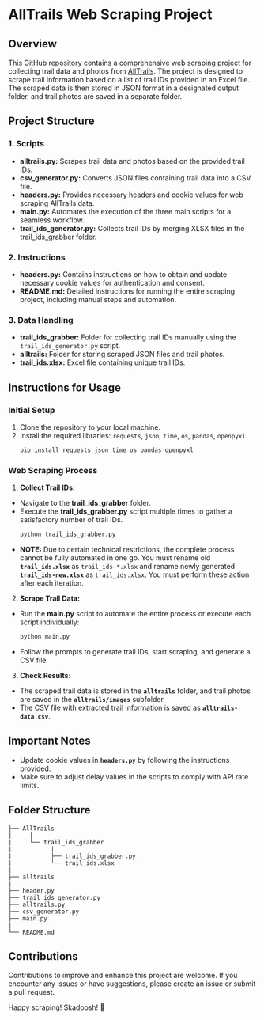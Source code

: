 # AllTrails Web Scraping Project

## Overview

This GitHub repository contains a comprehensive web scraping project for collecting trail data and photos from [AllTrails](https://www.alltrails.com). The project is designed to scrape trail information based on a list of trail IDs provided in an Excel file. The scraped data is then stored in JSON format in a designated output folder, and trail photos are saved in a separate folder.

## Project Structure

### 1. Scripts

- **alltrails.py:** Scrapes trail data and photos based on the provided trail IDs.
- **csv_generator.py:** Converts JSON files containing trail data into a CSV file.
- **headers.py:** Provides necessary headers and cookie values for web scraping AllTrails data.
- **main.py:** Automates the execution of the three main scripts for a seamless workflow.
- **trail_ids_generator.py:** Collects trail IDs by merging XLSX files in the trail_ids_grabber folder.

### 2. Instructions

- **headers.py:** Contains instructions on how to obtain and update necessary cookie values for authentication and consent.
- **README.md:** Detailed instructions for running the entire scraping project, including manual steps and automation.

### 3. Data Handling

- **trail_ids_grabber:** Folder for collecting trail IDs manually using the `trail_ids_generator.py` script.
- **alltrails:** Folder for storing scraped JSON files and trail photos.
- **trail_ids.xlsx:** Excel file containing unique trail IDs.

## Instructions for Usage

### Initial Setup

1. Clone the repository to your local machine.
2. Install the required libraries: `requests`, `json`, `time`, `os`, `pandas`, `openpyxl`.
   ```bash
   pip install requests json time os pandas openpyxl
   ```

### Web Scraping Process

1. **Collect Trail IDs:**

- Navigate to the **trail_ids_grabber** folder.
- Execute the **trail_ids_grabber.py** script multiple times to gather a satisfactory number of trail IDs.
  ```bash
  python trail_ids_grabber.py
  ```
- **NOTE:** Due to certain technical restrictions, the complete process cannot be fully automated in one go. You must rename old **`trail_ids.xlsx`** as `trail_ids-*.xlsx` and rename newly generated **`trail_ids-new.xlsx`** as `trail_ids.xlsx`. You must perform these action after each iteration.

2. **Scrape Trail Data:**

- Run the **main.py** script to automate the entire process or execute each script individually:
  ```bash
  python main.py
  ```
- Follow the prompts to generate trail IDs, start scraping, and generate a CSV file

3. **Check Results:**

- The scraped trail data is stored in the **`alltrails`** folder, and trail photos are saved in the **`alltrails/images`** subfolder.
- The CSV file with extracted trail information is saved as **`alltrails-data.csv`**.

## Important Notes

- Update cookie values in **`headers.py`** by following the instructions provided.
- Make sure to adjust delay values in the scripts to comply with API rate limits.

## Folder Structure

```
├── AllTrails
|     |
|     └── trail_ids_grabber
|           |
|           ├── trail_ids_grabber.py
|           └── trail_ids.xlsx
|
├── alltrails
|
├── header.py
├── trail_ids_generator.py
├── alltrails.py
├── csv_generator.py
├── main.py
|
└── README.md
```

## Contributions

Contributions to improve and enhance this project are welcome. If you encounter any issues or have suggestions, please create an issue or submit a pull request.

Happy scraping! Skadoosh! 🚀
